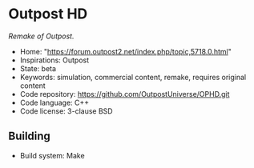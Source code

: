 # Outpost HD

_Remake of Outpost._

- Home: "https://forum.outpost2.net/index.php/topic,5718.0.html"
- Inspirations: Outpost
- State: beta
- Keywords: simulation, commercial content, remake, requires original content
- Code repository: https://github.com/OutpostUniverse/OPHD.git
- Code language: C++
- Code license: 3-clause BSD

## Building

- Build system: Make
